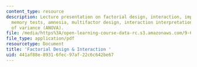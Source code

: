 ```yaml
---
content_type: resource
description: Lecture presentation on factorial design, interaction, implicit and explicit
  memory tests, amnesia, multifactor design, interaction interpretation, and analysis
  of variance (ANOVA).
file: /media/https%3A/open-learning-course-data-rc.s3.amazonaws.com/9-63-laboratory-in-visual-cognition-fall-2009/441af88e89316fec97af22c6c642be67_MIT9_63F09_lec07.pdf
file_type: application/pdf
resourcetype: Document
title: 'Factorial Design & Interaction '
uid: 441af88e-8931-6fec-97af-22c6c642be67
---
```

